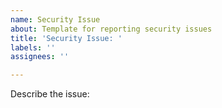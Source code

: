 ```yaml
---
name: Security Issue
about: Template for reporting security issues
title: 'Security Issue: '
labels: ''
assignees: ''

---
```


Describe the issue: